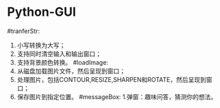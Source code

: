 # Python-GUI
#tranferStr:
1. 小写转换为大写；
2. 支持同时清空输入和输出窗口；
3. 支持背景颜色转换。
#loadImage:
1. 从磁盘加载图片文件，然后呈现到窗口；
2. 处理图片，包括CONTOUR,RESIZE,SHARPEN和ROTATE，然后呈现到窗口；
3. 保存图片到指定位置。
#messageBox:
1.弹窗：趣味问答，猜测你的想法。
